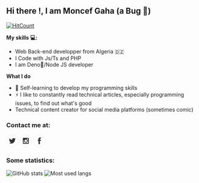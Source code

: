 ## Hi there !, I am Moncef Gaha (a Bug 🐞)
[![HitCount](http://hits.dwyl.com/moncefplastin07/moncefplastin07.svg)](http://hits.dwyl.com/moncefplastin07/moncefplastin07)

**My skills 💻:**
- Web Back-end developper from Algeria 	:algeria: 
- I Code with Js/Ts and PHP
- I am Deno🦕/Node JS developer

**What I do**
- 📰  Self-learning to develop my programming skills
- ⚡ I like to constantly read technical articles, especially programming issues, to find out what's good
- Technical content creator for social media platforms (sometimes comic)

### Contact me at:

[![twitter](https://github.com/moncefplastin07/moncefplastin07/blob/master/icons/twitter.png)](https://twitter.com/moncefplastin07) 
[![instagram](https://github.com/moncefplastin07/moncefplastin07/blob/master/icons/instagram.png)](https://instagram.com/moncefplastin07) 
[![facebook](https://github.com/moncefplastin07/moncefplastin07/blob/master/icons/facebook.png)](https://facebook.com/moncefplastin07)

### Some statistics:

![GitHub stats](https://github-readme-stats.vercel.app/api?username=moncefplastin07&show_icons=true)
![Most used langs](https://github-readme-stats.vercel.app/api/top-langs/?username=moncefplastin07&layout=compact)
